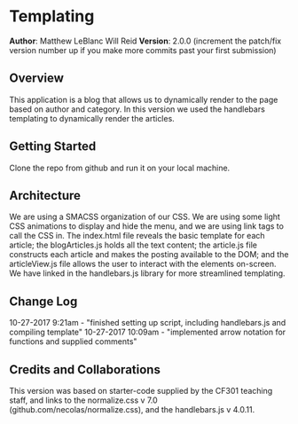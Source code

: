 # Templating

**Author**: Matthew LeBlanc Will Reid
**Version**: 2.0.0 (increment the patch/fix version number up if you make more commits past your first submission)

## Overview
This application is a blog that allows us to dynamically render to the page based on author and category. In this version we used the handlebars templating to dynamically render the articles.

## Getting Started
Clone the repo from github and run it on your local machine.

## Architecture
We are using a SMACSS organization of our CSS. We are using some light CSS animations to display and hide the menu, and we are using link tags to call the CSS in.  The index.html file reveals the basic template for each article; the blogArticles.js holds all the text content; the article.js file constructs each article and makes the posting available to the DOM; and the articleView.js file allows the user to interact with the elements on-screen.
We have linked in the handlebars.js library for more streamlined templating.

## Change Log

10-27-2017 9:21am - "finished setting up script, including handlebars.js and compiling template"
10-27-2017 10:09am - "implemented arrow notation for functions and supplied comments"

## Credits and Collaborations
This version was based on starter-code supplied by the CF301 teaching staff, and links to the normalize.css v 7.0 (github.com/necolas/normalize.css), and the handlebars.js v 4.0.11.  
